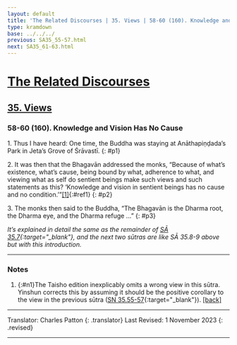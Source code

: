 ```yaml
---
layout: default
title: 'The Related Discourses | 35. Views | 58-60 (160). Knowledge and Vision Has No Cause'
type: kramdown
base: ../../../
previous: SA35_55-57.html
next: SA35_61-63.html
---
```


# [The Related Discourses](../index.html)
## [35. Views](index.html)
### 58-60 (160). Knowledge and Vision Has No Cause

1\. Thus I have heard: One time, the Buddha was staying at Anāthapiṇḍada’s Park in Jeta’s Grove of Śrāvastī.
{: #p1}

2\. It was then that the Bhagavān addressed the monks, “Because of what’s existence, what’s cause, being bound by what, adherence to what, and viewing what as self do sentient beings make such views and such statements as this? ‘Knowledge and vision in sentient beings has no cause and no condition.’”[\[1\]](#n1){:#ref1}
{: #p2}

3\. The monks then said to the Buddha, “The Bhagavān is the Dharma root, the Dharma eye, and the Dharma refuge …”
{: #p3}

<em>It’s explained in detail the same as the remainder of [SĀ 35.7](SA35_7.html){:target="_blank"}, and the next two sūtras are like SĀ 35.8-9 above but with this introduction.</em>

---

### Notes

1. {:#n1}The Taisho edition inexplicably omits a wrong view in this sūtra. Yinshun corrects this by assuming it should be the positive corollary to the view in the previous sūtra ([SN 35.55-57](SA35_55.html){:target="_blank"}). [\[back\]](#ref1)

---

Translator: Charles Patton
{: .translator}
Last Revised: 1 November 2023
{: .revised}

---
